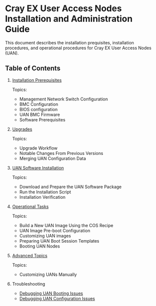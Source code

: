 # Cray EX User Access Nodes Installation and Administration Guide

This document describes the installation prequisites, installation procedures,
and operational procedures for Cray EX User Access Nodes (UAN).

## Table of Contents

1. [Installation Prerequisites](installation_prereqs/Prepare_for_UAN_Product_Installation.md)

    Topics:
    * Management Network Switch Configuration
    * BMC Configuration
    * BIOS configuration
    * UAN BMC Firmware
    * Software Prerequisites

1. [Upgrades](upgrade/Upgrades.md)

    Topics:

    * Upgrade Workflow
    * Notable Changes From Previous Versions
    * Merging UAN Configuration Data

1. [UAN Software Installation](install/Install_the_UAN_Product_Stream.md)

    Topics:
    * Download and Prepare the UAN Software Package
    * Run the Installation Script
    * Installation Verification

1. [Operational Tasks](operations/Build_a_New_UAN_Image_Using_the_COS_Recipe.md)

    Topics:
    * Build a New UAN Image Using the COS Recipe
    * UAN Image Pre-boot Configuration
    * Customizing UAN images
    * Preparing UAN Boot Session Templates
    * Booting UAN Nodes

1. [Advanced Topics](advanced/Customizing_UAN_Images_Manually.md)

    Topics:
    * Customizing UANs Manually

1. Troubleshooting

    * [Debugging UAN Booting Issues](troubleshooting/Troubleshoot_UAN_Boot_Issues.md)
    * [Debugging UAN Configuration Issues](troubleshooting/Troubleshoot_UAN_CFS_and_Network_Configuration_Issues.md)
